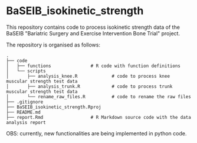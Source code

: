 # BaSEIB_isokinetic_strength

This repository contains code to process isokinetic strength data of the BaSEIB "Bariatric Surgery and Exercise Intervention Bone Trial" project.

The repository is organised as follows:

```
.
├── code 								
│   ├── functions				# R code with function definitions
│   └── scripts
│       ├── analysis_knee.R 			# code to process knee muscular strength test data
│       ├── analysis_trunk.R 			# code to process trunk muscular strength test data
│       └── rename_raw_files.R 			# code to rename the raw files
├── .gitignore							
├── BaSEIB_isokinetic_strength.Rproj 	
├── README.md 							
├── report.Rmd 					# R Markdown source code with the data analysis report
```

OBS: currently, new functionalities are being implemented in python code.